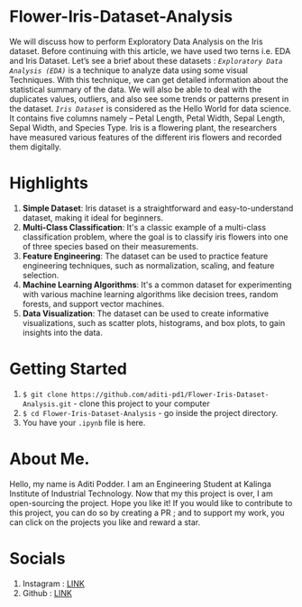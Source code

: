 # Flower-Iris-Dataset-Analysis
We will discuss how to perform Exploratory Data Analysis on the Iris dataset. Before continuing with this article, we have used two terns i.e. EDA and Iris Dataset. Let’s see a brief about these datasets :
_`Exploratory Data Analysis (EDA)`_ is a technique to analyze data using some visual Techniques. With this technique, we can get detailed information about the statistical summary of the data. We will also be able to deal with the duplicates values, outliers, and also see some trends or patterns present in the dataset.
_`Iris Dataset`_ is considered as the Hello World for data science. It contains five columns namely – Petal Length, Petal Width, Sepal Length, Sepal Width, and Species Type. Iris is a flowering plant, the researchers have measured various features of the different iris flowers and recorded them digitally.

# Highlights
1. __Simple Dataset__: Iris dataset is a straightforward and easy-to-understand dataset, making it ideal for beginners.
2. __Multi-Class Classification__: It's a classic example of a multi-class classification problem, where the goal is to classify iris flowers into one of three species based on their measurements.
3. __Feature Engineering__: The dataset can be used to practice feature engineering techniques, such as normalization, scaling, and feature selection.
4. __Machine Learning Algorithms__: It's a common dataset for experimenting with various machine learning algorithms like decision trees, random forests, and support vector machines.
5. __Data Visualization__: The dataset can be used to create informative visualizations, such as scatter plots, histograms, and box plots, to gain insights into the data.

# Getting Started
1. `$ git clone https://github.com/aditi-pd1/Flower-Iris-Dataset-Analysis.git` - clone this project to your computer
2. `$ cd Flower-Iris-Dataset-Analysis` - go inside the project directory.
3. You have your `.ipynb` file is here.

# About Me.
Hello, my name is Aditi Podder. I am an Engineering Student at Kalinga Institute of Industrial Technology. Now that my this project is over, I am open-sourcing the project. Hope you like it!
If you would like to contribute to this project, you can do so by creating a PR ; and to support my work, you can click on the projects you like and reward a star.

# Socials
1. Instagram :  [LINK](https://instagram.com/aditipd1/)
2. Github :  [LINK](https://github.com/aditi-pd1/)

